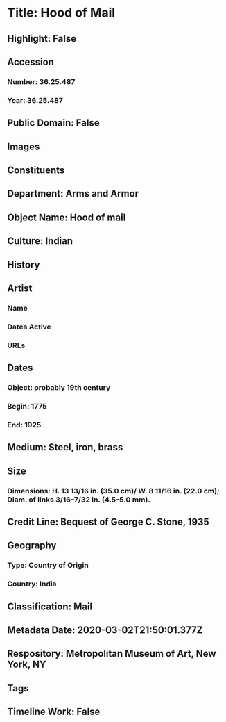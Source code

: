 # Title: Hood of Mail
## Highlight: False
## Accession
### Number: 36.25.487
### Year: 36.25.487
## Public Domain: False
## Images
## Constituents
## Department: Arms and Armor
## Object Name: Hood of mail
## Culture: Indian
## History
## Artist
### Name
### Dates Active
### URLs
## Dates
### Object: probably 19th century
### Begin: 1775
### End: 1925
## Medium: Steel, iron, brass
## Size
### Dimensions: H. 13 13/16 in. (35.0 cm)/ W. 8 11/16 in. (22.0 cm); Diam. of links 3/16–7/32 in. (4.5–5.0 mm).
## Credit Line: Bequest of George C. Stone, 1935
## Geography
### Type: Country of Origin
### Country: India
## Classification: Mail
## Metadata Date: 2020-03-02T21:50:01.377Z
## Respository: Metropolitan Museum of Art, New York, NY
## Tags
## Timeline Work: False